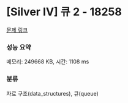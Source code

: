 # [Silver IV] 큐 2 - 18258 

[문제 링크](https://www.acmicpc.net/problem/18258) 

### 성능 요약

메모리: 249668 KB, 시간: 1108 ms

### 분류

자료 구조(data_structures), 큐(queue)

